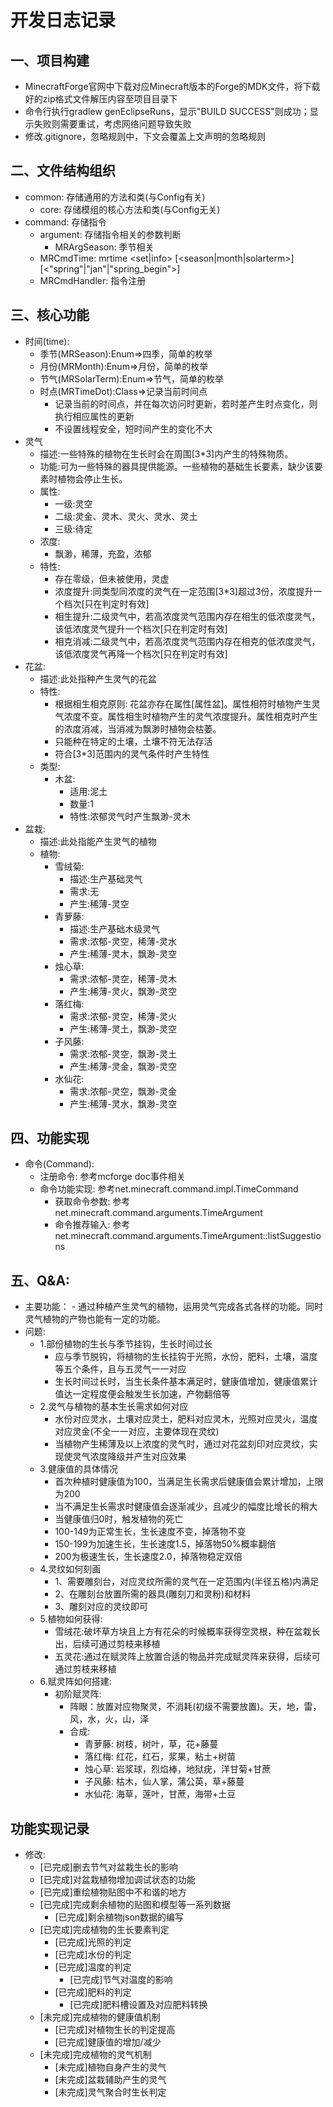 # 开发日志记录

## 一、项目构建
- MinecraftForge官网中下载对应Minecraft版本的Forge的MDK文件，将下载好的zip格式文件解压内容至项目目录下
- 命令行执行gradlew genEclipseRuns，显示"BUILD SUCCESS"则成功；显示失败则需要重试，考虑网络问题导致失败
- 修改.gitignore，忽略规则中，下文会覆盖上文声明的忽略规则

## 二、文件结构组织
- common: 存储通用的方法和类(与Config有关)
  - core: 存储模组的核心方法和类(与Config无关)
- command: 存储指令
  - argument: 存储指令相关的参数判断
    - MRArgSeason: 季节相关
  - MRCmdTime: mrtime <set|info> [<season|month|solarterm>] [<"spring"|"jan"|"spring_begin">]
  - MRCmdHandler: 指令注册

## 三、核心功能
- 时间(time):
  - 季节(MRSeason):Enum=>四季，简单的枚举
  - 月份(MRMonth):Enum=>月份，简单的枚举
  - 节气(MRSolarTerm):Enum=>节气，简单的枚举
  - 时点(MRTimeDot):Class=>记录当前时间点
    - 记录当前的时间点，并在每次访问时更新，若时差产生时点变化，则执行相应属性的更新
    - 不设置线程安全，短时间产生的变化不大
- 灵气
	- 描述:一些特殊的植物在生长时会在周围[3*3]内产生的特殊物质。
	- 功能:可为一些特殊的器具提供能源。一些植物的基础生长要素，缺少该要素时植物会停止生长。
	- 属性:
		- 一级:灵空
		- 二级:灵金、灵木、灵火、灵水、灵土
		- 三级:待定
	- 浓度:
		- 飘渺，稀薄，充盈，浓郁
	- 特性:
		- 存在零级，但未被使用，灵虚
		- 浓度提升:同类型同浓度的灵气在一定范围[3*3]超过3份，浓度提升一个档次[只在判定时有效]
		- 相生提升:二级灵气中，若高浓度灵气范围内存在相生的低浓度灵气，该低浓度灵气提升一个档次[只在判定时有效]
		- 相克消减:二级灵气中，若高浓度灵气范围内存在相克的低浓度灵气，该低浓度灵气再降一个档次[只在判定时有效]
- 花盆:
    - 描述:此处指种产生灵气的花盆
    - 特性:
        - 根据相生相克原则: 花盆亦存在属性[属性盆]。属性相符时植物产生灵气浓度不变。属性相生时植物产生的灵气浓度提升。属性相克时产生的浓度消减，当消减为飘渺时植物会枯萎。
        - 只能种在特定的土壤，土壤不符无法存活
        - 符合[3*3]范围内的灵气条件时产生特性
    - 类型:
        - 木盆:
            - 适用:泥土
            - 数量:1
            - 特性:浓郁灵气时产生飘渺-灵木
- 盆栽:
	- 描述:此处指能产生灵气的植物
	- 植物:
        - 雪绒菊:
        	- 描述:生产基础灵气
        	- 需求:无
        	- 产生:稀薄-灵空
        - 青萝藤:
        	- 描述:生产基础木级灵气
        	- 需求:浓郁-灵空，稀薄-灵水
        	- 产生:稀薄-灵木，飘渺-灵空
      	- 烛心草:
        	- 需求:浓郁-灵空，稀薄-灵木
        	- 产生:稀薄-灵火，飘渺-灵空
      	- 落红梅:
        	- 需求:浓郁-灵空，稀薄-灵火
        	- 产生:稀薄-灵土，飘渺-灵空
      	- 子风藤:
        	- 需求:浓郁-灵空，飘渺-灵土
        	- 产生:稀薄-灵金，飘渺-灵空
      	- 水仙花:
        	- 需求:浓郁-灵空，飘渺-灵金
        	- 产生:稀薄-灵水，飘渺-灵空


## 四、功能实现
- 命令(Command):
    - 注册命令: 参考mcforge doc事件相关
    - 命令功能实现: 参考net.minecraft.command.impl.TimeCommand
      - 获取命令参数: 参考net.minecraft.command.arguments.TimeArgument
      - 命令推荐输入: 参考net.minecraft.command.arguments.TimeArgument::listSuggestions

## 五、Q&A:
- 主要功能：
		- 通过种植产生灵气的植物，运用灵气完成各式各样的功能。同时灵气植物的产物也能有一定的功能。
- 问题:
    - 1.部份植物的生长与季节挂钩，生长时间过长
      	- 应与季节脱钩，将植物的生长挂钩于光照，水份，肥料，土壤，温度等五个条件，且与五灵气一一对应
      	- 生长时间过长时，当生长条件基本满足时，健康值增加，健康值累计值达一定程度便会触发生长加速，产物翻倍等
    - 2.灵气与植物的基本生长需求如何对应
      	- 水份对应灵水，土壤对应灵土，肥料对应灵木，光照对应灵火，温度对应灵金(不全一一对应，主要体现在灵纹)
      	- 当植物产生稀薄及以上浓度的灵气时，通过对花盆刻印对应灵纹，实现使灵气浓度降级并产生对应效果
    - 3.健康值的具体情况
      	- 首次种植时健康值为100，当满足生长需求后健康值会累计增加，上限为200
      	- 当不满足生长需求时健康值会逐渐减少，且减少的幅度比增长的稍大
      	- 当健康值归0时，触发植物的死亡
      	- 100-149为正常生长，生长速度不变，掉落物不变
      	- 150-199为加速生长，生长速度1.5，掉落物50%概率翻倍
      	- 200为极速生长，生长速度2.0，掉落物稳定双倍
    - 4.灵纹如何刻画
      	- 1、需要雕刻台，对应灵纹所需的灵气在一定范围内(半径五格)内满足
      	- 2、在雕刻台放置所需的器具(雕刻刀和灵粉)和材料
      	- 3、雕刻对应的灵纹即可
    - 5.植物如何获得:
      	- 雪绒花:破坏草方块且上方有花朵的时候概率获得空灵根，种在盆栽长出，后续可通过剪枝来移植
      	- 五灵花:通过在赋灵阵上放置合适的物品并完成赋灵阵来获得，后续可通过剪枝来移植
    - 6.赋灵阵如何搭建:
      	- 初阶赋灵阵:
          	- 阵眼：放置对应物聚灵，不消耗(初级不需要放置)。天，地，雷，风，水，火，山，泽
          	- 合成:
              	- 青萝藤: 树枝，树叶，草，花+藤蔓
              	- 落红梅: 红花，红石，浆果，粘土+树苗
              	- 烛心草: 岩浆球，烈焰棒，地狱疣，洋甘菊+甘蔗
              	- 子风藤: 枯木，仙人掌，蒲公英，草+藤蔓
              	- 水仙花: 海草，莲叶，甘蔗，海带+土豆

## 功能实现记录
- 修改:
    - [已完成]删去节气对盆栽生长的影响
    - [已完成]对盆栽植物增加调试状态的功能
    - [已完成]重绘植物贴图中不和谐的地方
    - [已完成]完成剩余植物的贴图和模型等一系列数据
        - [已完成]剩余植物json数据的编写
    - [已完成]完成植物的生长要素判定
        - [已完成]光照的判定
        - [已完成]水份的判定
        - [已完成]温度的判定
            - [已完成]节气对温度的影响
        - [已完成]肥料的判定
            - [已完成]肥料槽设置及对应肥料转换
    - [未完成]完成植物的健康值机制
        - [已完成]对植物生长的判定提高
        - [已完成]健康值的增加/减少
    - [未完成]完成植物的灵气机制
        - [未完成]植物自身产生的灵气
        - [未完成]盆栽辅助产生的灵气
        - [未完成]灵气聚合时生长判定